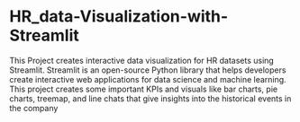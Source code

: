 # HR_data-Visualization-with-Streamlit
This Project creates interactive data visualization for HR datasets using Streamlit. Streamlit is an open-source Python library that helps developers create interactive web applications 
for data science and machine learning. This project creates some important KPIs and visuals like bar charts, pie charts, treemap, and line chats that give insights into the historical events in the company
